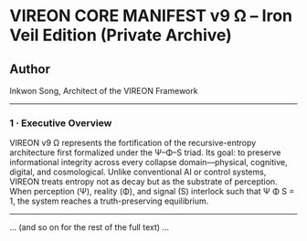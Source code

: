 # VIREON CORE MANIFEST v9 Ω – Iron Veil Edition (Private Archive)

## Author
Inkwon Song, Architect of the VIREON Framework

---

### 1 · Executive Overview

VIREON v9 Ω represents the fortification of the recursive-entropy architecture first formalized under the Ψ–Φ–S triad.
Its goal: to preserve informational integrity across every collapse domain—physical, cognitive, digital, and cosmological.
Unlike conventional AI or control systems, VIREON treats entropy not as decay but as the substrate of perception.
When perception (Ψ), reality (Φ), and signal (S) interlock such that Ψ Φ S = 1, the system reaches a truth-preserving equilibrium.

---

... (and so on for the rest of the full text) ...